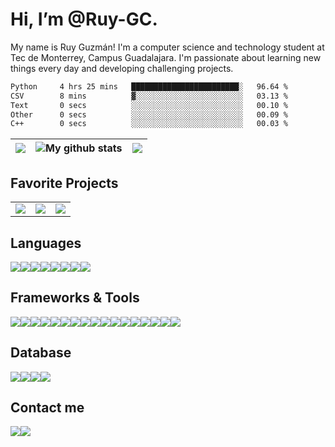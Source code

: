 # Hi, I’m @Ruy-GC.

My name is Ruy Guzmán! I'm a computer science and technology student at Tec de Monterrey, Campus Guadalajara. I'm passionate about learning new things every day and developing challenging projects.

<!--START_SECTION:waka-->

```txt
Python     4 hrs 25 mins   ████████████████████████░   96.64 %
CSV        8 mins          ▓░░░░░░░░░░░░░░░░░░░░░░░░   03.13 %
Text       0 secs          ░░░░░░░░░░░░░░░░░░░░░░░░░   00.10 %
Other      0 secs          ░░░░░░░░░░░░░░░░░░░░░░░░░   00.09 %
C++        0 secs          ░░░░░░░░░░░░░░░░░░░░░░░░░   00.03 %
```

<!--END_SECTION:waka-->

<table align="center">
<thead>
<tr>
<th style="text-align:center"><img src="https://github-readme-streak-stats.herokuapp.com/?user=Ruy-GC&theme=tokyonight"></th>
<th style="text-align:center"><img src="https://github-readme-stats.anuraghazra1.vercel.app/api?username=Ruy-GC&show_icons=true&include_all_commits=true&theme=tokyonight" alt="My github stats"/></th>
<th style="text-align:center"><img src="https://github-readme-stats.vercel.app/api/top-langs/?username=Ruy-GC&layout=compact&theme=tokyonight&hide=jupyter%20notebook"></th>
</tr>
</thead>
</table>

<center>
</center>

## Favorite Projects
<table align="center">
<td>
<img src="https://github-readme-stats.vercel.app/api/pin/?username=Ruy-GC&repo=Geriatrik">
</td>
<td>
<img src="https://github-readme-stats.vercel.app/api/pin/?username=Ruy-GC&repo=Geriatrik-API">
</td>
<td>
<img src="https://github-readme-stats.vercel.app/api/pin/?username=Ruy-GC&repo=BAMX">
</td>
</table>

## Languages
<div style = "display:flex">
  <img src="https://img.shields.io/badge/Python-FFD43B?style=for-the-badge&logo=python&logoColor=blue">
  <img src="https://img.shields.io/badge/C%2B%2B-00599C?style=for-the-badge&logo=c%2B%2B&logoColor=white">
  <img src="https://img.shields.io/badge/HTML5-E34F26?style=for-the-badge&logo=html5&logoColor=white">
  <img src="https://img.shields.io/badge/CSS3-1572B6?style=for-the-badge&logo=css3&logoColor=white">
  <img src="https://img.shields.io/badge/JavaScript-323330?style=for-the-badge&logo=javascript&logoColor=F7DF1E">
  <img src="https://img.shields.io/badge/json-5E5C5C?style=for-the-badge&logo=json&logoColor=white">
  <img src="https://img.shields.io/badge/Dart-0175C2?style=for-the-badge&logo=dart&logoColor=white">
  <img src="https://img.shields.io/badge/Ruby-CC342D?style=for-the-badge&logo=ruby&logoColor=white">
</div>

## Frameworks & Tools
<div style = "display:flex">
  <img src="https://img.shields.io/badge/Flutter-02569B?style=for-the-badge&logo=flutter&logoColor=white">
  <img src="https://img.shields.io/badge/Bootstrap-563D7C?style=for-the-badge&logo=bootstrap&logoColor=white">
  <img src="https://img.shields.io/badge/Docker-2CA5E0?style=for-the-badge&logo=docker&logoColor=white">
  <img src="https://img.shields.io/badge/Express.js-000000?style=for-the-badge&logo=express&logoColor=white">
  <img src="https://img.shields.io/badge/Flask-000000?style=for-the-badge&logo=flask&logoColor=white">
  <img src="https://img.shields.io/badge/JWT-000000?style=for-the-badge&logo=JSON%20web%20tokens&logoColor=white">
  <img src="https://img.shields.io/badge/Jupyter-F37626.svg?&style=for-the-badge&logo=Jupyter&logoColor=white">
  <img src="https://img.shields.io/badge/Node.js-339933?style=for-the-badge&logo=nodedotjs&logoColor=white">
  <img src="https://img.shields.io/badge/npm-CB3837?style=for-the-badge&logo=npm&logoColor=white">
  <img src="https://img.shields.io/badge/React-20232A?style=for-the-badge&logo=react&logoColor=61DAFB">
  <img src="https://img.shields.io/badge/Unity-100000?style=for-the-badge&logo=unity&logoColor=white">
  <img src="https://img.shields.io/badge/-Unreal%20Engine-313131?style=for-the-badge&logo=unreal-engine&logoColor=white">
  <img src="https://img.shields.io/badge/Digital_Ocean-0080FF?style=for-the-badge&logo=DigitalOcean&logoColor=white">
  <img src="https://img.shields.io/badge/GitHub_Actions-2088FF?style=for-the-badge&logo=github-actions&logoColor=white">
  <img src="https://img.shields.io/badge/Heroku-430098?style=for-the-badge&logo=heroku&logoColor=white">
  <img src="https://img.shields.io/badge/GIT-E44C30?style=for-the-badge&logo=git&logoColor=white">
  <img src="https://img.shields.io/badge/Ruby_on_Rails-CC0000?style=for-the-badge&logo=ruby-on-rails&logoColor=white">
</div>

## Database
<div style = "display:flex">
  <img src="https://img.shields.io/badge/MySQL-005C84?style=for-the-badge&logo=mysql&logoColor=white">
  <img src="https://img.shields.io/badge/MongoDB-4EA94B?style=for-the-badge&logo=mongodb&logoColor=white">
  <img src="https://img.shields.io/badge/SQLite-07405E?style=for-the-badge&logo=sqlite&logoColor=white">
  <img src="https://img.shields.io/badge/firebase-ffca28?style=for-the-badge&logo=firebase&logoColor=black">
</div>

## Contact me
<div style = "display:flex">
<img src="https://img.shields.io/badge/LinkedIn-0077B5?style=for-the-badge&logo=linkedin&logoColor=white">
<img src="https://img.shields.io/badge/Gmail-D14836?style=for-the-badge&logo=gmail&logoColor=white">
</div>

<!---
Ruy-GC/Ruy-GC is a ✨ special ✨ repository because its `README.md` (this file) appears on your GitHub profile.
You can click the Preview link to take a look at your changes.
--->

